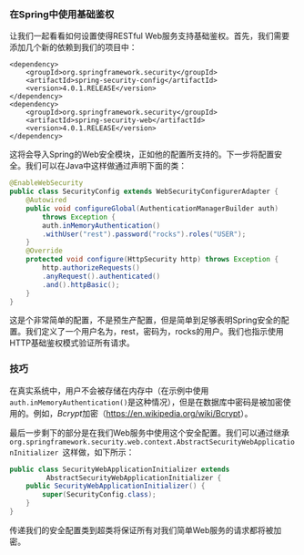 ### 在Spring中使用基础鉴权

让我们一起看看如何设置使得RESTful Web服务支持基础鉴权。首先，我们需要添加几个新的依赖到我们的项目中：

```
<dependency>  
    <groupId>org.springframework.security</groupId>  
    <artifactId>spring-security-config</artifactId>  
    <version>4.0.1.RELEASE</version>
</dependency> 
<dependency>  
    <groupId>org.springframework.security</groupId>  
    <artifactId>spring-security-web</artifactId>  
    <version>4.0.1.RELEASE</version> 
</dependency> 
```

这将会导入Spring的Web安全模块，正如他的配置所支持的。下一步将配置安全。我们可以在Java中这样做通过声明下面的类：

```java
@EnableWebSecurity 
public class SecurityConfig extends WebSecurityConfigurerAdapter {
    @Autowired  
    public void configureGlobal(AuthenticationManagerBuilder auth)    
        throws Exception {    
        auth.inMemoryAuthentication()    
        .withUser("rest").password("rocks").roles("USER");  
    }  
    @Override  
    protected void configure(HttpSecurity http) throws Exception {    
        http.authorizeRequests()    
        .anyRequest().authenticated()    
        .and().httpBasic();  
    } 
}
```

这是个非常简单的配置，不是预生产配置，但是简单到足够表明Spring安全的配置。我们定义了一个用户名为，rest，密码为，rocks的用户。我们也指示使用HTTP基础鉴权模式验证所有请求。

### 技巧
在真实系统中，用户不会被存储在内存中（在示例中使用`auth.inMemoryAuthentication()`是这种情况），但是在数据库中密码是被加密使用的。例如，*Bcrypt*加密（<https://en.wikipedia.org/wiki/Bcrypt>）。

最后一步剩下的部分是在我们Web服务中使用这个安全配置。我们可以通过继承`org.springframework.security.web.context.AbstractSecurityWebApplicationInitializer `这样做，如下所示：

```java
public class SecurityWebApplicationInitializer extends 
         AbstractSecurityWebApplicationInitializer {
    public SecurityWebApplicationInitializer() {    
        super(SecurityConfig.class);  
    } 
}
```

传递我们的安全配置类到超类将保证所有对我们简单Web服务的请求都将被加密。
